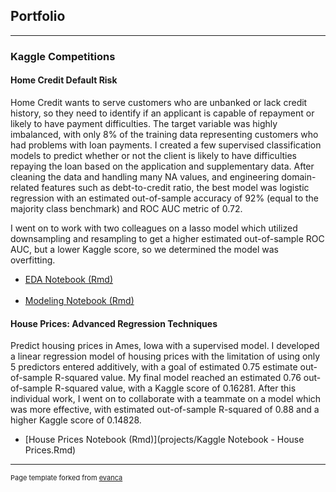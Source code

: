 ## Portfolio

---

### Kaggle Competitions 

#### Home Credit Default Risk

Home Credit wants to serve customers who are unbanked or lack credit history, so they need to identify if an applicant is capable of repayment or likely to have payment difficulties. The target variable was highly imbalanced, with only 8% of the training data representing customers who had problems with loan payments. I created a few supervised classification models to predict whether or not the client is likely to have difficulties repaying the loan based on the application and supplementary data. After cleaning the data and handling many NA values, and engineering domain-related features such as debt-to-credit ratio, the best model was logistic regression with an estimated out-of-sample accuracy of 92% (equal to the majority class benchmark) and ROC AUC metric of 0.72.

I went on to work with two colleagues on a lasso model which utilized downsampling and resampling to get a higher estimated out-of-sample ROC AUC, but a lower Kaggle score, so we determined the model was overfitting.

- [EDA Notebook (Rmd)](projects/EDA_Notebook_Jessica_Kersey.Rmd)
<br><br>
- [Modeling Notebook (Rmd)](projects/Modeling_Notebook_Jessica_Kersey.Rmd)



#### House Prices: Advanced Regression Techniques

Predict housing prices in Ames, Iowa with a supervised model. I developed a linear regression model of housing prices with the limitation of using only 5 predictors entered additively, with a goal of estimated 0.75 estimate out-of-sample R-squared value. My final model reached an estimated 0.76 out-of-sample R-squared value, with a Kaggle score of 0.16281. After this individual work, I went on to collaborate with a teammate on a model which was more effective, with estimated out-of-sample R-squared of 0.88 and a higher Kaggle score of 0.14828.

- [House Prices Notebook (Rmd)](projects/Kaggle Notebook - House Prices.Rmd)









---
<p style="font-size:11px">Page template forked from <a href="https://github.com/evanca/quick-portfolio">evanca</a></p>
<!-- Remove above link if you don't want to attibute -->
